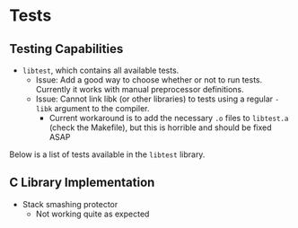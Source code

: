 # Tests

## Testing Capabilities
* `libtest`, which contains all available tests.
    * Issue: Add a good way to choose whether or not to run tests. Currently it works with manual preprocessor definitions.
    * Issue: Cannot link libk (or other libraries) to tests using a regular `-libk` argument to the compiler.
        * Current workaround is to add the necessary `.o` files to `libtest.a` (check the Makefile), but this is horrible and should be fixed ASAP

Below is a list of tests available in the `libtest` library.

## C Library Implementation
* Stack smashing protector
    * Not working quite as expected